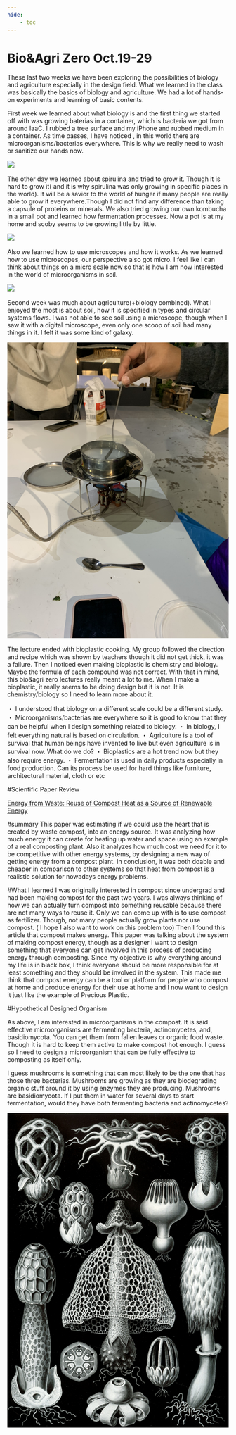 ```yaml
---
hide:
    - toc
---
```


**Bio&Agri Zero Oct.19-29**
====================

These last two weeks we have been exploring the possibilities of biology and agriculture especially in the design field. What we learned in the class was basically the basics of biology and agriculture. We had a lot of hands-on experiments and learning of basic contents.

First week we learned about what biology is and the first thing we started off with was growing baterias in a container, which is bacteria we got from around IaaC. I rubbed a tree surface and my iPhone and rubbed medium in a container. As time passes,  I have noticed , in this world there are microorganisms/bacterias everywhere. This is why we really need to wash or sanitize our hands now.

![](../images/Bio&Agri/bacteria.jpg)

The other day we learned about spirulina and tried to grow it. Though it is hard to grow it( and it is why spirulina was only growing in specific places in the world). It will be a savior to the world of hunger if many people are really able to grow it everywhere.Though I did not find any difference than taking a capsule of proteins or minerals.
We also tried growing our own kombucha in a small pot and learned how fermentation processes. Now a pot is at my home and scoby seems to be growing little by little. 

![](../images/Bio&Agri/kombucha.jpg)

Also we learned how to use microscopes and how it works. As we learned how to use microscopes, our perspective also got micro. I feel like I can think about things on a micro scale now so that is how I am now interested in the world of microorganisms in soil.

![](../images/Bio&Agri/microscope.jpg)

Second week was much about agriculture(+biology combined). What I enjoyed the most is about soil, how it is specified in types and circular systems flows.  I was not able to see soil using a microscope, though when I saw it with a digital microscope, even only one scoop of soil had many things in it. I felt it was some kind of galaxy. 

![](../images/Bio&Agri/bioplastic.jpg)

The lecture ended with bioplastic cooking. My group followed the direction and recipe which was shown by teachers though it did not get thick, it was a failure. Then I noticed even making bioplastic is chemistry and biology. Maybe the formula of each compound was not correct. With that in mind, this bio&agri zero lectures really meant a lot to me. When I make a bioplastic, it really seems to be doing design but it is not. It is chemistry/biology so I need to learn more about it.

・ I understood that biology on a different scale could be a different study.
・ Microorganisms/bacterias are everywhere so it is good to know that they can be helpful when I design something related to biology.
・ In biology, I felt everything natural is based on circulation.
・ Agriculture is a tool of survival  that human beings have invented to live but even agriculture is in survival now. What do we do?
・ Bioplastics are a hot trend now but they also require energy. 
・ Fermentation is used in daily products especially in food production. Can its process be used for hard things like furniture, architectural material, cloth or etc


#Scientific Paper Review

[Energy from Waste: Reuse of Compost Heat as a Source of Renewable Energy ](https://www.hindawi.com/journals/ijce/2010/627930/)


#summary
This paper was estimating if we could use the heart that is created by waste compost, into an energy source. It was analyzing how much energy it can create for heating up water and space using an example of a real  composting plant. Also it analyzes how much cost we need for it to be competitive with other energy systems, by designing a new way of getting energy from a compost plant. In conclusion, it was both doable and cheaper in comparison to other systems so that heat from compost is a realistic solution for nowadays energy problems.

#What I learned 
I was originally interested in compost since undergrad and had been making compost for the past two years. I was always thinking of how we can actually turn compost into something reusable because there are not many ways to reuse it.  Only we can come up with is to use compost as fertilizer. Though, not many people actually grow plants nor use compost. ( I hope I also want to work on this problem too) Then I found this article that compost makes energy. This paper was talking about the system of making compost energy, though as a designer I want to design something that everyone can get involved in this process of producing energy through composting. Since my objective is why everything around my life is in black box, I think everyone should be more responsible for at least something and they should be involved in the system. This made me think that compost energy can be a tool or platform for people who compost at home and produce energy for their use at home and I now want to design it just like the example of Precious Plastic.


#Hypothetical Designed Organism

As above, I am interested in microorganisms in the compost. It is said effective microorganisms are fermenting bacteria, actinomycetes, and, basidiomycota. You can get them from fallen leaves or organic food waste. Though it is hard to keep them active to make compost hot enough. I guess so I need to design a microorganism that can be fully effective to composting as itself only. 

I guess mushrooms is something that can most likely to be the one that has those three bacterias. Mushrooms are growing as they are biodegrading organic stuff around it by using enzymes they are producing. Mushrooms are basidiomycota. If I put them in water for several days to start fermentation, would they have both fermenting bacteria and actinomycetes?

![](../images/Bio&Agri/Haeckel_Basimycetes.jpg)




